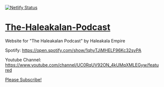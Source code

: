 [![Netlify Status](https://api.netlify.com/api/v1/badges/b32dac90-12bd-4a6d-ac9c-bd70d0039be7/deploy-status)](https://app.netlify.com/sites/thehaleakalan/deploys)

# [The-Haleakalan-Podcast](http://thehaleakalan.tech)
Website for "The Haleakalan Podcast" by Haleakala Empire

Spotify: https://open.spotify.com/show/1qhyTJiMHELF96Kc32syPA

Youtube Channel: https://www.youtube.com/channel/UC0RqUV92ON_4kUMqXMLEGyw/featured

[Please Subscribe!](https://www.youtube.com/channel/UC0RqUV92ON_4kUMqXMLEGyw?sub_confirmation=1)
